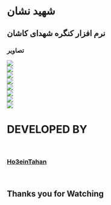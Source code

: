 # شهید نشان

## نرم افزار کنگره شهدای کاشان

### تصاویر

<image src="Sreens-Readme/screen1.png">
<br>
<image src="Sreens-Readme/screen2.png">
<br>
<image src="Sreens-Readme/screen3.png">
<br>
<image src="Sreens-Readme/screen4.png">
<br>
<image src="Sreens-Readme/screen5.png">
<br>
<image src="Sreens-Readme/screen6.png">
<br>
<image src="Sreens-Readme/screen7.png">
<br>
<image src="Sreens-Readme/screen8.png">


# DEVELOPED BY
<br>

### <a href="https://github.com/Ho3einTahan">Ho3einTahan</a>
<br>

## Thanks you for Watching